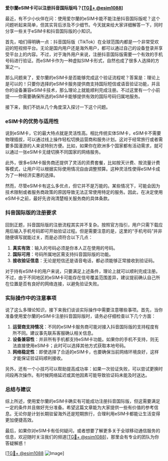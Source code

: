 **爱尔蘭eSIM卡可以注册抖音国际版吗？[[TG💪+ @esim1088](https://t.me/s/esim1088)]**

最近，有不少小伙伴在问：使用爱尔蘭的eSIM卡能不能注册抖音国际版呢？这个问题听起来简单，但其实背后涉及不少细节。今天就来给大家详细解答一下，同时分享一些关于eSIM卡和抖音国际版的小知识。

首先，咱们得明确一点：抖音国际版（TikTok）在全球范围内都是一个非常受欢迎的短视频平台。无论是国内用户还是海外用户，都可以通过自己的设备登录并享受平台上的内容。不过，对于海外用户来说，注册抖音国际版需要一个有效的手机号码进行验证。而eSIM卡作为一种虚拟SIM卡形式，自然也成了很多人选择的方案之一。

那么问题来了，爱尔蘭的eSIM卡是否能够完成这个验证流程呢？答案是：理论上是可以的！只要你选择的eSIM卡服务提供商支持国际短信或语音验证功能，并且你的设备兼容eSIM卡技术，那么理论上就能顺利完成注册。不过这里有一个小前提——你需要确保所选的eSIM卡能够提供有效的国际号码归属地服务。

接下来，我们不妨从几个角度深入探讨一下这个问题。

### eSIM卡的优势与适用性

说到eSIM卡，它的最大特点就是灵活性高。相比传统实体SIM卡，eSIM卡不需要物理插拔，可以通过线上操作轻松切换运营商和服务计划。这对于经常旅行或者需要多国漫游的人来说特别方便。比如，如果你在欧洲多个国家都有活动需求，就可以通过一张eSIM卡无缝切换不同国家的网络服务。

此外，很多eSIM卡服务商还提供了灵活的资费套餐，比如按天计费、按流量计费等模式，让用户可以根据实际使用情况自由调整预算。这种灵活性使得eSIM卡成为了一种经济实惠的选择。

然而，尽管eSIM卡有这么多优点，但它并不是万能的。某些情况下，可能会因为技术限制或者服务商政策的原因导致无法正常使用特定的服务。因此，在决定使用eSIM卡之前，最好先咨询清楚相关服务商的具体条款。

### 抖音国际版的注册要求

回到正题，抖音国际版的注册流程其实并不复杂。按照官方指引，用户只需下载应用后输入手机号码即可开始验证过程。但是需要注意的是，这里的“手机号码”并非随便填写就能过关，而是必须符合以下几点：

1. **真实有效**：输入的号码必须是你本人正在使用的号码。
2. **国际可用**：号码所属地区需支持抖音国际版的功能。
3. **接收验证信息**：无论是短信还是语音电话，都必须能够正常接收到验证码。

对于持有eSIM卡的用户来说，只要满足上述条件，理论上就可以顺利完成注册。不过，由于不同地区的eSIM卡可能存在信号覆盖范围差异，建议提前确认自己所在位置是否有良好的网络连接，以避免验证失败。

### 实际操作中的注意事项

说了这么多理论知识，接下来我们谈谈实际操作中需要注意哪些事项。首先，当你准备使用爱尔蘭的eSIM卡注册抖音国际版时，请务必仔细检查以下几个方面：

1. **运营商支持情况**：不同的eSIM卡服务商可能对接入抖音国际版的支持程度有所不同。建议事先联系客服确认相关信息。
2. **设备兼容性**：并非所有手机都支持eSIM卡功能。如果你的手机不支持，则无法直接使用eSIM卡；此时可以选择其他方式获取本地号码。
3. **网络稳定性**：即使选择了合适的eSIM卡，也要确保当前网络环境良好，这样才能保证验证码顺利接收。

另外，还有一个小技巧可以帮助提高成功率：如果一次验证失败，可以尝试更换时间段再次操作。有时候网络延迟或其他因素可能导致验证码未能及时送达。

### 总结与建议

综上所述，使用爱尔蘭的eSIM卡确实有可能成功注册抖音国际版，但这需要满足一定的条件并且做好充分准备。希望这篇文章能为大家提供一些有价值的参考信息。无论你是计划长期驻留海外还是短期旅行，合理利用eSIM卡都能让生活变得更加便捷高效。

最后，如果你对eSIM卡有任何疑问，或者想要了解更多关于全球移动通信服务的信息，欢迎随时关注我们的频道[[TG💪+ @esim1088](https://t.me/s/esim1088)]，那里会有专业的团队为你答疑解惑！

[[TG💪+ @esim1088](https://t.me/s/esim1088) ![Image](https://i.postimg.cc/4NQfJmqS/Snipaste-2025-05-13-00-14-12.png)]